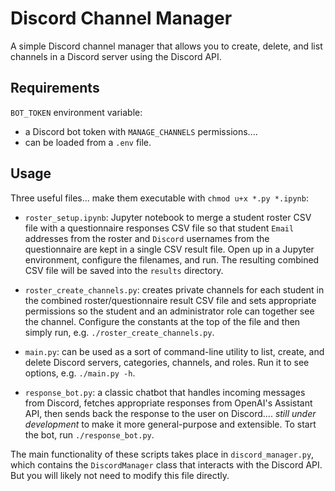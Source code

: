 # Discord Channel Manager

A simple Discord channel manager that allows you to create, delete, and list channels in a Discord server using the Discord API.

## Requirements

`BOT_TOKEN` environment variable:

- a Discord bot token with `MANAGE_CHANNELS` permissions....
- can be loaded from a `.env` file.

## Usage

Three useful files... make them executable with `chmod u+x *.py *.ipynb`:

- `roster_setup.ipynb`: Jupyter notebook to merge a student roster CSV file with a questionnaire responses CSV file so that student `Email` addresses from the roster and `Discord` usernames from the questionnaire are kept in a single CSV result file. Open up in a Jupyter environment, configure the filenames, and run. The resulting combined CSV file will be saved into the `results` directory.

- `roster_create_channels.py`: creates private channels for each student in the combined roster/questionnaire result CSV file and sets appropriate permissions so the student and an administrator role can together see the channel. Configure the constants at the top of the file and then simply run, e.g. `./roster_create_channels.py`.

- `main.py`: can be used as a sort of command-line utility to list, create, and delete Discord servers, categories, channels, and roles. Run it to see options, e.g. `./main.py -h`.

- `response_bot.py`: a classic chatbot that handles incoming messages from Discord, fetches appropriate responses from OpenAI's Assistant API, then sends back the response to the user on Discord.... _still under development_ to make it more general-purpose and extensible. To start the bot, run `./response_bot.py`.

The main functionality of these scripts takes place in `discord_manager.py`, which contains the `DiscordManager` class that interacts with the Discord API. But you will likely not need to modify this file directly.
